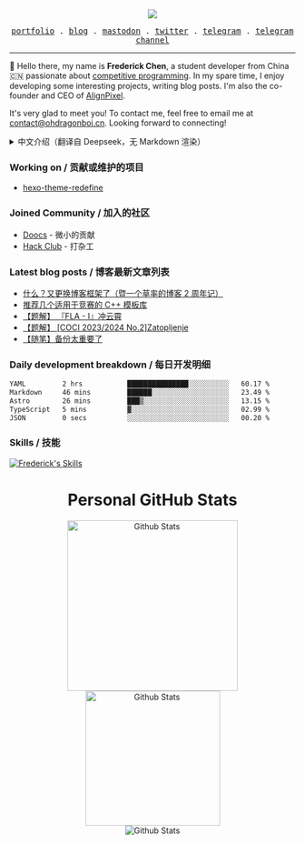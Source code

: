 <div align="center">
  <img src="https://profile-counter.glitch.me/FrederickAsYou/count.svg"/>
  <p align="center">
    <samp>
      <a href="https://fredcss.dev">portfolio</a> .
      <a href="https://www.ohdragonboi.cn">blog</a> .
      <a href="https://elk.zone/fairy.id/@bundragon">mastodon</a> .
      <a href="https://x.com/wczffL_503">twitter</a> .
      <a href="https://t.me/wczffl_503">telegram</a> .
      <a href="https://t.me/wczffl_404">telegram channel</a>
    </samp>
  </p>
</div>

---

:wave: Hello there, my name is **Frederick Chen**, a student developer from China :cn: passionate about [competitive programming](https://en.wikipedia.org/wiki/Competitive_programming). In my spare time, I enjoy developing some interesting projects, writing blog posts. I'm also the co-founder and CEO of [AlignPixel](https://github.com/AlignPixel-Dev).

It's very glad to meet you! To contact me, feel free to email me at [contact@ohdragonboi.cn](mailto:contact@ohdraognboi.cn). Looking forward to connecting!

<details>
<summary>中文介绍（翻译自 Deepseek，无 Markdown 渲染）</summary>
大家好，我叫Frederick Chen，是一名来自中国的学生开发人员，对竞争性编程充满热情。在业余时间，我喜欢开发一些有趣的项目，写博客。我也是AlignPixel的联合创始人兼首席执行官

很高兴见到你！如需联系我，请随时发送电子邮件至contact@ohdragonboi.cn.期待连接！
</details>

### Working on / 贡献或维护的项目

 - [hexo-theme-redefine](https://github.com/EvanNotFound/hexo-theme-redefine)

### Joined Community / 加入的社区

- [Doocs](https://github.com/doocs) - 微小的贡献
- [Hack Club](https://github.com/enterprises/hack-club) - 打杂工

### Latest blog posts / 博客最新文章列表

<!-- BLOG-POST-LIST:START -->
- [什么？又更换博客框架了（暨一个草率的博客 2 周年记）](https://ohdragonboi.cn/posts/why-update-blog/)
- [推荐几个适用于竞赛的 C++ 模板库](https://ohdragonboi.cn/posts/oi-h-recommend/)
- [【题解】 『FLA - I』冲云霄](https://ohdragonboi.cn/posts/solution-luogu-lgr-195-div3-t1/)
- [【题解】 [COCI 2023/2024 No.2]Zatopljenje](https://ohdragonboi.cn/posts/solution-luogu-coci202320242zatopljenje/)
- [【随笔】备份太重要了](https://ohdragonboi.cn/posts/icloud-gooood-backup-weeeeelll/)
<!-- BLOG-POST-LIST:END -->

### Daily development breakdown / 每日开发明细

<!--START_SECTION:waka-->

```txt
YAML         2 hrs           ███████████████░░░░░░░░░░   60.17 %
Markdown     46 mins         ██████░░░░░░░░░░░░░░░░░░░   23.49 %
Astro        26 mins         ███▒░░░░░░░░░░░░░░░░░░░░░   13.15 %
TypeScript   5 mins          ▓░░░░░░░░░░░░░░░░░░░░░░░░   02.99 %
JSON         0 secs          ░░░░░░░░░░░░░░░░░░░░░░░░░   00.20 %
```

<!--END_SECTION:waka-->

### Skills / 技能

[![Frederick's Skills](https://skillicons.dev/icons?&i=apple,astro,bash,cpp,cloudflare,codepen,css,discord,docker,dotnet,figma,git,github,githubactions,html,js,latex,md,mastodon,mongodb,nextjs,nodejs,notion,npm,ps,pnpm,postgres,powershell,pycharm,py,react,svg,twitter,ts,ubuntu,vercel,vite,vscode,workers,yarn)](https://github.com/ToothlessHaveBun)

<div align="center">
  <h1>Personal GitHub Stats</h1>
  <img src="https://github-readme-stats.vercel.app/api?username=wczffl-503&theme=codeSTACKr" width="300px" title="Github Stats" />
  <img src="https://github-readme-stats.vercel.app/api/top-langs/?username=wczffl-503&layout=compact&theme=codeSTACKr" width="237px" title="Github Stats" />
  <br />
  <img src="https://github-profile-trophy.vercel.app/?username=wczffl-503&theme=juicyfresh&column=6&margin-w=10&margin-h=10&no-frame=true" title="Github Stats" />
</div>
